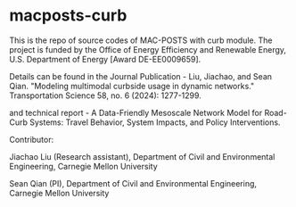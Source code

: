 # macposts-curb

This is the repo of source codes of MAC-POSTS with curb module. The project is funded by the Office of Energy Efficiency and Renewable Energy, U.S. Department of Energy [Award DE-EE0009659].

Details can be found in the Journal Publication - Liu, Jiachao, and Sean Qian. "Modeling multimodal curbside usage in dynamic networks." Transportation Science 58, no. 6 (2024): 1277-1299.

and technical report - A Data-Friendly Mesoscale Network Model for Road-Curb Systems:
Travel Behavior, System Impacts, and Policy Interventions.

Contributor:

Jiachao Liu (Research assistant), Department of Civil and Environmental Engineering, Carnegie Mellon University

Sean Qian (PI), Department of Civil and Environmental Engineering, Carnegie Mellon University